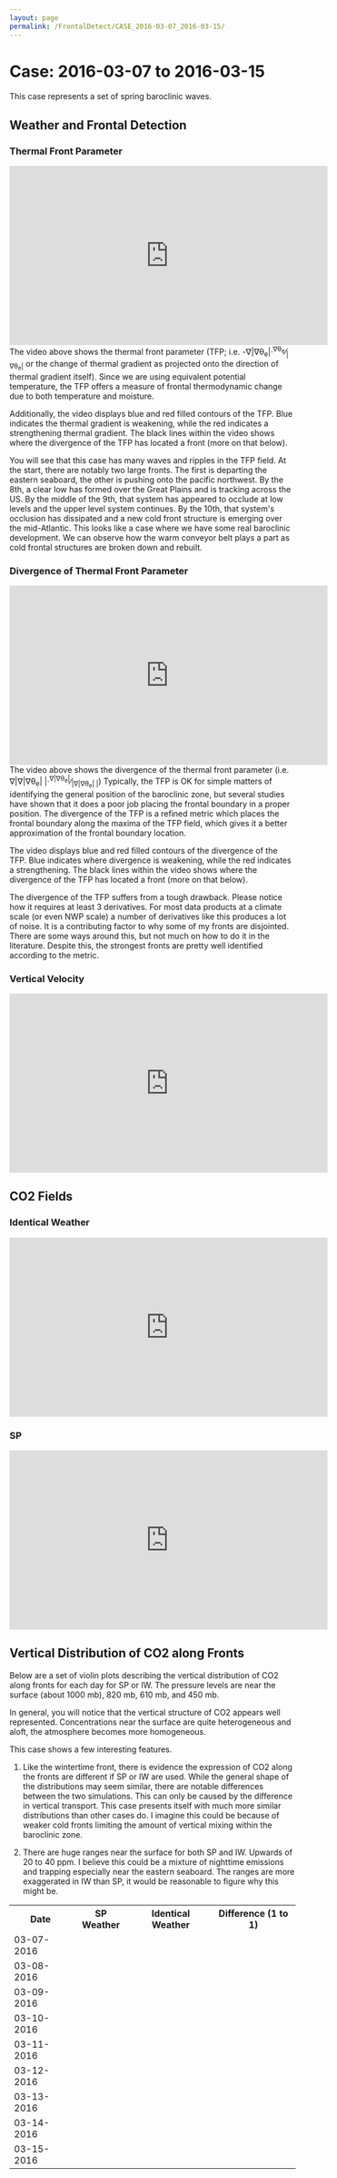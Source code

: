 ```yaml
---
layout: page
permalink: /FrontalDetect/CASE_2016-03-07_2016-03-15/
---
```

<h1>Case: 2016-03-07 to 2016-03-15</h1>
This case represents a set of spring baroclinic waves.
<h2>Weather and Frontal Detection</h2>
<h3> Thermal Front Parameter </h3>
<iframe width="560" height="315" src="https://www.youtube.com/embed/KseGnnoNbM4" title="YouTube video player" frameborder="0" allow="accelerometer; autoplay; clipboard-write; encrypted-media; gyroscope; picture-in-picture" allowfullscreen></iframe>
The video above shows the thermal front parameter (TFP; i.e. -&nabla;|&nabla;&theta;<sub>e</sub>|&middot;<sup>&nabla;&theta;<sub>e</sub></sup>&frasl;<sub>|&nabla;&theta;<sub>e</sub>|</sub> or the change of thermal gradient as projected onto the direction of thermal gradient itself).   Since we are using equivalent potential temperature, the TFP offers a measure of frontal thermodynamic change due to both temperature and moisture.

Additionally, the video displays blue and red filled contours of the TFP.  Blue indicates the thermal gradient is weakening, while the red indicates a strengthening thermal gradient.   The black lines within the video shows where the divergence of the TFP has located a front (more on that below).  

You will see that this case has many waves and ripples in the TFP field.   At the start, there are notably two large fronts.  The first is departing the eastern seaboard, the other is pushing onto the pacific northwest.  By the 8th, a clear low has formed over the Great Plains and is tracking across the US.   By the middle of the 9th, that system has appeared to occlude at low levels and the upper level system continues.  By the 10th, that system's occlusion has dissipated and a new cold front structure is emerging over the mid-Atlantic.  This looks like a case where we have some real baroclinic development.  We can observe how the warm conveyor belt plays a part as cold frontal structures are broken down and rebuilt.

<h3> Divergence of Thermal Front Parameter </h3>
<iframe width="560" height="315" src="https://www.youtube.com/embed/qs1i2U-Y0zI" title="YouTube video player" frameborder="0" allow="accelerometer; autoplay; clipboard-write; encrypted-media; gyroscope; picture-in-picture" allowfullscreen></iframe>
The video above shows the divergence of the thermal front parameter (i.e. &nabla;|&nabla;|&nabla;&theta;<sub>e</sub>| |&middot;<sup>&nabla;|&nabla;&theta;<sub>e</sub>|</sup>&frasl;<sub>|&nabla;|&nabla;&theta;<sub>e</sub>| |</sub>) Typically, the TFP is OK for simple matters of identifying the general position of the baroclinic zone, but several studies have shown that it does a poor job placing the frontal boundary in a proper position.  The divergence of the TFP is a refined metric which places the frontal boundary along the maxima of the TFP field, which gives it a better approximation of the frontal boundary location.

The video displays blue and red filled contours of the divergence of the TFP.  Blue indicates where divergence is weakening, while the red indicates a strengthening.   The black lines within the video shows where the divergence of the TFP has located a front (more on that below).  

The divergence of the TFP suffers from a tough drawback.  Please notice how it requires at least 3 derivatives.  For most data products at a climate scale (or even NWP scale) a number of derivatives like this produces a lot of noise.  It is a contributing factor to why some of my fronts are disjointed.   There are some ways around this, but not much on how to do it in the literature.  Despite this, the strongest fronts are pretty well identified according to the metric.

<h3> Vertical Velocity </h3>
<iframe width="560" height="315" src="https://www.youtube.com/embed/BJpQpNMyCqc" title="YouTube video player" frameborder="0" allow="accelerometer; autoplay; clipboard-write; encrypted-media; gyroscope; picture-in-picture" allowfullscreen></iframe>

<h2> CO2 Fields </h2>
<h3>Identical Weather</h3>
<iframe width="560" height="315" src="https://www.youtube.com/embed/TMONzUTHRMY" title="YouTube video player" frameborder="0" allow="accelerometer; autoplay; clipboard-write; encrypted-media; gyroscope; picture-in-picture" allowfullscreen></iframe>
<h3>SP</h3>
<iframe width="560" height="315" src="https://www.youtube.com/embed/f1a8jjcB6vU" title="YouTube video player" frameborder="0" allow="accelerometer; autoplay; clipboard-write; encrypted-media; gyroscope; picture-in-picture" allowfullscreen></iframe>

<h2> Vertical Distribution of CO2 along Fronts </h2>
Below are a set of violin plots describing the vertical distribution of CO2 along fronts for each day for SP or IW.  The pressure levels are near the surface (about 1000 mb), 820 mb, 610 mb, and 450 mb.  

In general, you will notice that the vertical structure of CO2 appears well represented.   Concentrations near the surface are quite heterogeneous and aloft, the atmosphere becomes more homogeneous.

This case shows a few interesting features.  
1) Like the wintertime front, there is evidence the expression of CO2 along the fronts are different if SP or IW are used.  While the general shape of the distributions may seem similar, there are notable differences between the two simulations.  This can only be caused by the difference in vertical transport.  This case presents itself with much more similar distributions than other cases do.  I imagine this could be because of weaker cold fronts limiting the amount of vertical mixing within the baroclinic zone.

2) There are huge ranges near the surface for both SP and IW.  Upwards of 20 to 40 ppm.  I believe this could be a mixture of nighttime emissions and trapping especially near the eastern seaboard.  The ranges are more exaggerated in IW than SP, it would be reasonable to figure why this might be.

<table style="width:100%">
<tr>
  <th>Date </th>
  <th>SP Weather </th>
  <th>Identical Weather </th>
  <th>Difference (1 to 1) </th>
</tr>
<tr>
  <td>
    03-07-2016
  </td>
  <td>
    <img src="{{ site.url }}/frontal_detection_cases/CASE_2016-03-07_2016-03-15/SP_IMGS/co2_distribution_vertical_2016-03-07.png" alt>
    </td>
    <td>
      <img src="{{ site.url }}/frontal_detection_cases/CASE_2016-03-07_2016-03-15/IW_IMGS/co2_distribution_vertical_2016-03-07.png" alt>
    </td>
    <td>
      <img src="{{ site.url }}/frontal_detection_cases/CASE_2016-03-07_2016-03-15/DIFF_IMGS/co2_distribution_vertical_DIFFERENCE_2016-03-07.png" alt>
    </td>
</tr>

<tr>
  <td>
    03-08-2016
  </td>
  <td>
    <img src="{{ site.url }}/frontal_detection_cases/CASE_2016-03-07_2016-03-15/SP_IMGS/co2_distribution_vertical_2016-03-08.png" alt>
    </td>
    <td>
      <img src="{{ site.url }}/frontal_detection_cases/CASE_2016-03-07_2016-03-15/IW_IMGS/co2_distribution_vertical_2016-03-08.png" alt>
    </td>
    <td>
      <img src="{{ site.url }}/frontal_detection_cases/CASE_2016-03-07_2016-03-15/DIFF_IMGS/co2_distribution_vertical_DIFFERENCE_2016-03-08.png" alt>
    </td>
</tr>

<tr>
  <td>
    03-09-2016
  </td>
  <td>
    <img src="{{ site.url }}/frontal_detection_cases/CASE_2016-03-07_2016-03-15/SP_IMGS/co2_distribution_vertical_2016-03-09.png" alt>
    </td>
    <td>
      <img src="{{ site.url }}/frontal_detection_cases/CASE_2016-03-07_2016-03-15/IW_IMGS/co2_distribution_vertical_2016-03-09.png" alt>
    </td>
    <td>
      <img src="{{ site.url }}/frontal_detection_cases/CASE_2016-03-07_2016-03-15/DIFF_IMGS/co2_distribution_vertical_DIFFERENCE_2016-03-09.png" alt>
    </td>
</tr>

<tr>
  <td>
    03-10-2016
  </td>
  <td>
    <img src="{{ site.url }}/frontal_detection_cases/CASE_2016-03-07_2016-03-15/SP_IMGS/co2_distribution_vertical_2016-03-10.png" alt>
    </td>
    <td>
      <img src="{{ site.url }}/frontal_detection_cases/CASE_2016-03-07_2016-03-15/IW_IMGS/co2_distribution_vertical_2016-03-10.png" alt>
    </td>
    <td>
      <img src="{{ site.url }}/frontal_detection_cases/CASE_2016-03-07_2016-03-15/DIFF_IMGS/co2_distribution_vertical_DIFFERENCE_2016-03-10.png" alt>
    </td>
</tr>

<tr>
  <td>
    03-11-2016
  </td>
  <td>
    <img src="{{ site.url }}/frontal_detection_cases/CASE_2016-03-07_2016-03-15/SP_IMGS/co2_distribution_vertical_2016-03-11.png" alt>
    </td>
    <td>
      <img src="{{ site.url }}/frontal_detection_cases/CASE_2016-03-07_2016-03-15/IW_IMGS/co2_distribution_vertical_2016-03-11.png" alt>
    </td>
    <td>
      <img src="{{ site.url }}/frontal_detection_cases/CASE_2016-03-07_2016-03-15/DIFF_IMGS/co2_distribution_vertical_DIFFERENCE_2016-03-11.png" alt>
    </td>
</tr>

<tr>
  <td>
    03-12-2016
  </td>
  <td>
    <img src="{{ site.url }}/frontal_detection_cases/CASE_2016-03-07_2016-03-15/SP_IMGS/co2_distribution_vertical_2016-03-12.png" alt>
    </td>
    <td>
      <img src="{{ site.url }}/frontal_detection_cases/CASE_2016-03-07_2016-03-15/IW_IMGS/co2_distribution_vertical_2016-03-12.png" alt>
    </td>
    <td>
      <img src="{{ site.url }}/frontal_detection_cases/CASE_2016-03-07_2016-03-15/DIFF_IMGS/co2_distribution_vertical_DIFFERENCE_2016-03-12.png" alt>
    </td>
</tr>

<tr>
  <td>
    03-13-2016
  </td>
  <td>
    <img src="{{ site.url }}/frontal_detection_cases/CASE_2016-03-07_2016-03-15/SP_IMGS/co2_distribution_vertical_2016-03-13.png" alt>
    </td>
    <td>
      <img src="{{ site.url }}/frontal_detection_cases/CASE_2016-03-07_2016-03-15/IW_IMGS/co2_distribution_vertical_2016-03-13.png" alt>
    </td>
    <td>
      <img src="{{ site.url }}/frontal_detection_cases/CASE_2016-03-07_2016-03-15/DIFF_IMGS/co2_distribution_vertical_DIFFERENCE_2016-03-13.png" alt>
    </td>
</tr>

<tr>
  <td>
    03-14-2016
  </td>
  <td>
    <img src="{{ site.url }}/frontal_detection_cases/CASE_2016-03-07_2016-03-15/SP_IMGS/co2_distribution_vertical_2016-03-14.png" alt>
    </td>
    <td>
      <img src="{{ site.url }}/frontal_detection_cases/CASE_2016-03-07_2016-03-15/IW_IMGS/co2_distribution_vertical_2016-03-14.png" alt>
    </td>
    <td>
      <img src="{{ site.url }}/frontal_detection_cases/CASE_2016-03-07_2016-03-15/DIFF_IMGS/co2_distribution_vertical_DIFFERENCE_2016-03-14.png" alt>
    </td>
</tr>

<tr>
  <td>
    03-15-2016
  </td>
  <td>
    <img src="{{ site.url }}/frontal_detection_cases/CASE_2016-03-07_2016-03-15/SP_IMGS/co2_distribution_vertical_2016-03-15.png" alt>
    </td>
    <td>
      <img src="{{ site.url }}/frontal_detection_cases/CASE_2016-03-07_2016-03-15/IW_IMGS/co2_distribution_vertical_2016-03-15.png" alt>
    </td>
    <td>
      <img src="{{ site.url }}/frontal_detection_cases/CASE_2016-03-07_2016-03-15/DIFF_IMGS/co2_distribution_vertical_DIFFERENCE_2016-03-15.png" alt>
    </td>
</tr>

</table>
